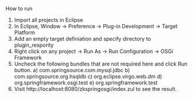 How to run
1. Import all projects in Eclipse
2. In Eclipse, Window -> Preference -> Plug-in Development -> Target Platform
3. Add an empty target definiation and specify directory to plugin_respority
4. Right click on any project -> Run As -> Run Configuration -> OSGi Framework
5. Uncheck the following bundles that are not required here and click Run button.
   a) com.springsource.com.mysql.jdbc
   b) com.springsource.org.hsqldb
   c) org.eclipse.virgo.web.dm
   d) org.springframework.osgi.test
   e) org.springframework.test
6. Visit http://localhost:8080/zkspringosgi/index.zul to see the result.